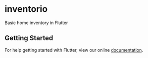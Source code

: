# inventorio

Basic home inventory in Flutter

## Getting Started

For help getting started with Flutter, view our online
[documentation](https://flutter.io/).
